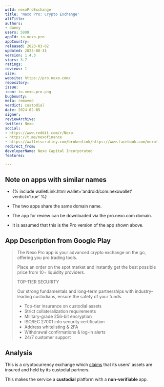 ```yaml
---
wsId: nexoProExchange
title: 'Nexo Pro: Crypto Exchange'
altTitle: 
authors:
- danny
users: 5000
appId: io.nexo.pro
appCountry: 
released: 2023-03-02
updated: 2023-08-31
version: 1.4.3
stars: 3.7
ratings: 
reviews: 1
size: 
website: https://pro.nexo.com/
repository: 
issue: 
icon: io.nexo.pro.png
bugbounty: 
meta: removed
verdict: custodial
date: 2024-02-05
signer: 
reviewArchive: 
twitter: Nexo
social:
- https://www.reddit.com/r/Nexo
- https://t.me/nexofinance
- https://walletscrutiny.com/brokenlink/https://www.facebook.com/nexofinance
redirect_from: 
developerName: Nexo Capital Incorporated
features: 

---
```


## Note on apps with similar names

- {% include walletLink.html wallet='android/com.nexowallet' verdict='true' %}

- The two apps share the same domain name. 
- The app for review can be downloaded via the pro.nexo.com domain. 
- It is assumed that this is the Pro version of the app shown above.

## App Description from Google Play

> The Nexo Pro app is your advanced crypto exchange on the go, offering you pro trading tools.
>
> Place an order on the spot market and instantly get the best possible price from 10+ liquidity providers.
>
> TOP-TIER SECURITY
>
> Our strong fundamentals and long-term partnerships with industry-leading custodians, ensure the safety of your funds.
>
> - Top-tier insurance on custodial assets
> - Strict collateralization requirements
> - Military-grade 256-bit encryption
> - ISO/IEC 27001 info security certification
> - Address whitelisting & 2FA
> - Withdrawal confirmations & log-in alerts
> - 24/7 customer support

## Analysis 

This is a cryptocurrency exchange which [claims](https://support.nexo.com/s/article/security-and-insurance) that its users' assets are insured and held by its custodial partners.

This makes the service a **custodial** platform with a **non-verifiable** app.